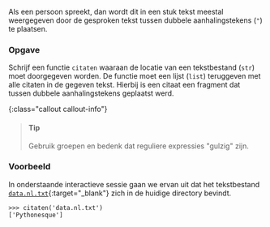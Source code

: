 Als een persoon spreekt, dan wordt dit in een stuk tekst meestal weergegeven door de gesproken tekst tussen dubbele aanhalingstekens (`"`) te plaatsen.

### Opgave

Schrijf een functie `citaten` waaraan de locatie van een tekstbestand (`str`) moet doorgegeven worden. De functie moet een lijst (`list`) teruggeven met alle citaten in de gegeven tekst. Hierbij is een citaat een fragment dat tussen dubbele aanhalingstekens geplaatst werd.

{:class="callout callout-info"}
> #### Tip
> Gebruik groepen en bedenk dat reguliere expressies "gulzig" zijn.

### Voorbeeld

In onderstaande interactieve sessie gaan we ervan uit dat het tekstbestand [`data.nl.txt`](media/data/data.nl.txt){:target="_blank"} zich in de huidige directory bevindt.

```console?lang=python&prompt=>>>
>>> citaten('data.nl.txt')
['Pythonesque']
```
